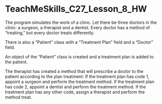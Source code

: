 # TeachMeSkills_C27_Lesson_8_HW

The program simulates the work of a clinic. Let there be three doctors in the clinic: a surgeon, a therapist and a dentist.
Every doctor has a method of “treating,” but every doctor treats differently.

There is also a “Patient” class with a “Treatment Plan” field and a “Doctor” field.

An object of the “Patient” class is created and a treatment plan is added to the patient.

The therapist has created a method that will prescribe a doctor to the patient according to the plan
treatment:
If the treatment plan has code 1, appoint a surgeon and perform the treatment method.
If the treatment plan has code 2, appoint a dentist and perform the treatment method.
If the treatment plan has any other code, assign a therapist and perform the method
treat.
